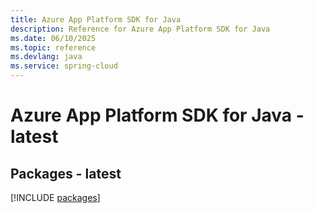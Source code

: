 ```yaml
---
title: Azure App Platform SDK for Java
description: Reference for Azure App Platform SDK for Java
ms.date: 06/10/2025
ms.topic: reference
ms.devlang: java
ms.service: spring-cloud
---
```

# Azure App Platform SDK for Java - latest
## Packages - latest
[!INCLUDE [packages](app-platform-index.md)]